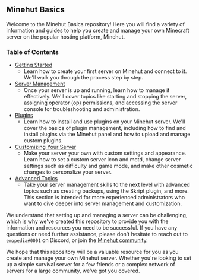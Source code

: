## Minehut Basics

Welcome to the Minehut Basics repository! Here you will find a variety of information and guides to help you create and manage your own Minecraft server on the popular hosting platform, Minehut.

### Table of Contents

- [Getting Started](https://github.com/emopedia/Minehut-Basics/tree/getting-started#readme)
  - Learn how to create your first server on Minehut and connect to it. We'll walk you through the process step by step.
- [Server Management](https://github.com/emopedia/Minehut-Basics/tree/server-management#readme)
  - Once your server is up and running, learn how to manage it effectively. We'll cover topics like starting and stopping the server, assigning operator (op) permissions, and accessing the server console for troubleshooting and administration.
- [Plugins](https://github.com/emopedia/Minehut-Basics/tree/plugins#readme)
  - Learn how to install and use plugins on your Minehut server. We'll cover the basics of plugin management, including how to find and install plugins via the Minehut panel and how to upload and manage custom plugins.
- [Customizing Your Server](https://github.com/emopedia/Minehut-Basics/tree/customizing#readme)
  - Make your server your own with custom settings and appearance. Learn how to set a custom server icon and motd, change server settings such as difficulty and game mode, and make other cosmetic changes to personalize your server.
- [Advanced Topics](https://github.com/emopedia/Minehut-Basics/tree/advanced#readme)
  - Take your server management skills to the next level with advanced topics such as creating backups, using the Skript plugin, and more. This section is intended for more experienced administrators who want to dive deeper into server management and customization.

We understand that setting up and managing a server can be challenging, which is why we've created this repository to provide you with the information and resources you need to be successful. If you have any questions or need further assistance, please don't hesitate to reach out to `emopedia#0001` on Discord, or join the [Minehut community](https://discord.gg/minehut).

We hope that this repository will be a valuable resource for you as you create and manage your own Minehut server. Whether you're looking to set up a simple survival server for a few friends or a complex network of servers for a large community, we've got you covered.
